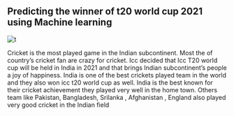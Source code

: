 
## Predicting the winner of t20 world cup 2021  using Machine learning   
![t](https://github.com/sftSalman/ML_Projcet/assets/33355278/3d8a6ebf-184f-4bee-ab62-fdd2acd5fb3b)

Cricket is the most played game in the Indian subcontinent. Most the of country’s cricket fan are crazy for cricket. Icc decided that Icc T20 world cup will be held in India in 2021 and that brings Indian subcontinent’s people a joy of happiness. India is one of the best crickets played team in the world and they also won icc t20 world cup as well. India is the best known for their cricket achievement they played very well in the home town. Others team like Pakistan, Bangladesh, Srilanka , Afghanistan , England also played very good cricket in the Indian field 









